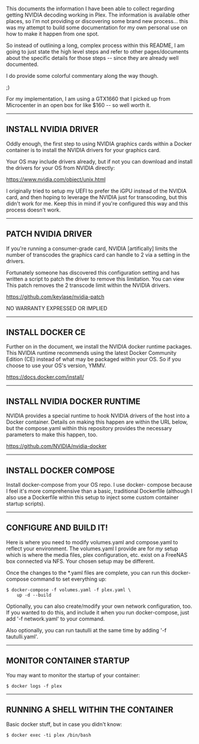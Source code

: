 This documents the information I have been able to collect
regarding getting NVIDIA decoding working in Plex.  The 
information is available other places, so I'm not providing
or discovering some brand new process... this was my attempt
to build some documentation for my own personal use on how
to make it happen from one spot.

So instead of outlining a long, complex process within this
README, I am going to just state the high level steps and
refer to other pages/documents about the specific details
for those steps -- since they are already well documented.

I do provide some colorful commentary along the way though.

;)

For my implementation, I am using a GTX1660 that I picked up
from Microcenter in an open box for like $160 -- so well 
worth it.

------------------------------------------------------------
  INSTALL NVIDIA DRIVER
------------------------------------------------------------
Oddly enough, the first step to using NVIDIA graphics cards
within a Docker container is to install the NVIDIA drivers
for your graphics card.

Your OS may include drivers already, but if not you can 
download and install the drivers for your OS from NVIDIA
directly:

https://www.nvidia.com/object/unix.html

I originally tried to setup my UEFI to prefer the iGPU
instead of the NVIDIA card, and then hoping to leverage
the NVIDIA just for transcoding, but this didn't work for
me.  Keep this in mind if you're configured this way
and this process doesn't work.

------------------------------------------------------------
  PATCH NVIDIA DRIVER
------------------------------------------------------------
If you're running a consumer-grade card, NVIDIA
[artifically] limits the number of transcodes the graphics
card can handle to 2 via a setting in the drivers.

Fortunately someone has discovered this configuration
setting and has written a script to patch the driver to
remove this limitation.  You can view
This patch removes the 2 transcode limit within the NVIDIA
drivers.

https://github.com/keylase/nvidia-patch

NO WARRANTY EXPRESSED OR IMPLIED

------------------------------------------------------------
  INSTALL DOCKER CE
------------------------------------------------------------
Further on in the document, we install the NVIDIA docker
runtime packages.  This NVIDIA runtime recommends using
the latest Docker Community Edition (CE) instead of what may
be packaged within your OS.  So if you choose to use your
OS's version, YMMV.

https://docs.docker.com/install/

------------------------------------------------------------
  INSTALL NVIDIA DOCKER RUNTIME
------------------------------------------------------------
NVIDIA provides a special runtime to hook NVIDIA drivers of
the host into a Docker container.  Details on making this
happen are within the URL below, but the compose.yaml within
this repository provides the necessary parameters to make
this happen, too.

https://github.com/NVIDIA/nvidia-docker

------------------------------------------------------------
  INSTALL DOCKER COMPOSE
------------------------------------------------------------

Install docker-compose from your OS repo.  I use docker-
compose because I feel it's more comprehensive than a basic,
traditional Dockerfile (although I also use a Dockerfile 
within this setup to inject some custom container startup
scripts).

------------------------------------------------------------
  CONFIGURE AND BUILD IT!
------------------------------------------------------------
Here is where you need to modify volumes.yaml and compose.yaml
to reflect your environment.  The volumes.yaml I provide are
for *my* setup which is where the media files, plex
configuration, etc. exist on a FreeNAS box connected via NFS.
Your chosen setup may be different.

Once the changes to the *.yaml files are complete, you can
run this docker-compose command to set everything up:

	$ docker-compose -f volumes.yaml -f plex.yaml \
		up -d --build

Optionally, you can also create/modify your own network
configuration, too.  If you wanted to do this, and include
it when you run docker-compose, just add '-f network.yaml'
to your command.

Also optionally, you can run tautulli at the same time by
adding '-f tautulli.yaml'.

------------------------------------------------------------
  MONITOR CONTAINER STARTUP
------------------------------------------------------------
You may want to monitor the startup of your container:

	$ docker logs -f plex

------------------------------------------------------------
  RUNNING A SHELL WITHIN THE CONTAINER
------------------------------------------------------------
Basic docker stuff, but in case you didn't know:

	$ docker exec -ti plex /bin/bash


